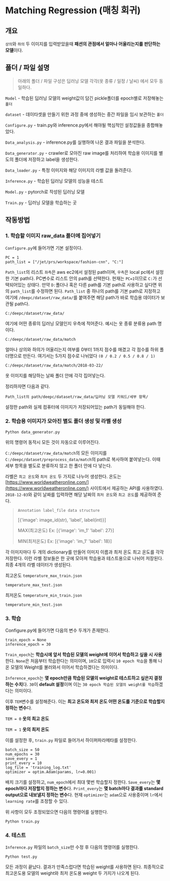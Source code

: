 # Matching Regression (매칭 회귀)

## 개요

`상의`와 `하의` 두 이미지를 입력받았을때 **패션의 관점에서 얼마나 어울리는지를 판단하는 모델**이다.

## 폴더 / 파일 설명

>아래의 폴더 / 파일 구성은 딥러닝 모델 각각(옷 종류 / 일정 / 날씨) 에서 모두 동일하다.

`Model` - 학습된 딥러닝 모델의 weight값이 담긴 pickle폴더를 epoch별로 저장해놓는 `폴더`

`dataset` - 데이타셋을 만들기 위한 과정 중에 생성하는 중간 파일을 임시 보관하는 `폴더`

`Configure.py` - train.py와 inference.py에서 해야될 핵심적인 설정값들을 종합해놓았다.

`Data_analysis.py` - inference.py를 실행하여 나온 결과 파일을 분석한다.

`Data_generator.py` - crawler로 모아진 raw image를 처리하여 학습용 이미지를 별도의 폴더에 저장하고 label을 생성한다. 

`Data_loader.py` - 특정 이미지와 해당 이미지의 라벨 값을 돌려준다.

`Inference.py` - 학습된 딥러닝 모델의 성능을 테스트

`Model.py` - pytorch로 작성된 딥러닝 모델

`Train.py` - 딥러닝 모델을 학습하는 곳

## 작동방법 

### 1. 학습할 이미지 raw_data 폴더에 집어넣기
	
`Configure.py`에 들어가면 기본 설정이다.

```
PC = 1
path_list = ["/jet/prs/workspace/fashion-cnn", "C:"]
```
`Path_list`의 리스트 `좌측`은 aws ec2에서 설정된 path이며, `우측`은 local pc에서 설정한 기본 path다.
PC변수로 리스트 안의 path를 선택한다. 현재는 `PC=1`이므로 `C:`가 선택되어있는 상태다.
만약 `D:`폴더나 혹은 다른 path를 기본 path로 사용하고 싶다면 위의 `path_list`를 수정하면 된다.
`Path_list` 중 하나의 path를 기본 path로 지정하고 여기에 `/deepc/dataset/raw_data/`를 붙여주면
해당 path가 바로 학습용 데이터가 보관될 path다.

`C:/deepc/dataset/raw_data/`

여기에 어떤 종류의 딥러닝 모델인지 우측에 적어준다. 예시는 옷 종류 분류용 path 명이다.

`C:/deepc/dataset/raw_data/match`

얼마나 상의와 하의가 어울리는지 여부를 0부터 1까지 점수를 매겼고
각 점수를 하위 폴더명으로 만든다.
여기서는 5가지 점수로 나뉘었다 `(0 / 0.2 / 0.5 / 0.8 / 1)`

`C:/deepc/dataset/raw_data/match/2018-03-22/`

옷 이미지를 해당하는 날짜 폴더 안에 각각 집어넣는다.

정리하자면 다음과 같다.

```
Path_list의 path/deepc/dataset/raw_data/딥러닝 모델 키워드/세부 항목/
```

설정한 path와 실제 컴퓨터에 이미지가 저장되어있는 path가 동일해야 한다.

### 2. 학습용 이미지가 모아진 별도 폴더 생성 및 라벨 생성
```
Python data_generator.py
```
위의 명령어 동작시 모든 것이 자동으로 이루어진다.

`C:/deepc/dataset/raw_data/match`의 모든 이미지를
`C:/deepc/dataset/preprocess_data/match`의 path로 복사하여 붙여넣는다.
이때 세부 항목을 별도로 분류하지 않고 한 폴더 안에 다 넣는다.

라벨은 `최고 온도`와 `최저 온도` 두 가지로 나누어 생성한다.
온도는 [https://www.worldweatheronline.com/](https://www.worldweatheronline.com/) 사이트에서 제공하는 API를 사용하였다.
`2018-12-03`와 같이 날짜를 입력하면 해당 날짜의 `최저 온도`와 `최고 온도`를 제공하여 준다.

> `Annotation label_file data structure`
>
> [{'image': image_id(str), 'label', label(int)}]
>
> MAX(최고온도) Ex: [{'image': 'im_1' 'label': 27}]
>
> MIN(최저온도) Ex: [{'image': 'im_1' 'label': 18}]

각 이미지마다 두 개의 dictionary를 만들어 이미지 이름과 최저 온도 최고 온도를 각각 저장한다.
이런 라벨 정보들은 한 곳에 모아져 학습용과 테스트용으로 나뉘어 저장된다.
최종 4개의 라벨 데이터가 생성된다.

최고온도
`temperature_max_train.json`

`temperature_max_test.json`

최저온도
`temperature_min_train.json`

`temperature_min_test.json`

### 3. 학습

Configure.py에 들어가면 다음의 변수 두개가 존재한다.
```
train_epoch = None
inference_epoch = 30
```
`Train_epoch`는 **학습시에 앞서 학습된 모델의 weight에 이어서 학습하고 싶을 시 사용**한다.
`None`은 처음부터 학습한다는 의미이며, `10`으로 입력시 `10 epoch 학습`을 통해 나온 모델의
Weight를 불러와서 이어서 학습하겠다는 의미이다.

`Inference_epoch`는 **몇 epoch만큼 학습된 모델의 weight로 테스트하고 싶은지 결정하는 수치**다.
`30`이 **default 설정**이며 이는 `30 epoch 학습된 모델의 weight를 학습`하겠다는 의미이다. 

이후 `TEM`변수를 설정해준다. 
이는 **최고 온도와 최저 온도 어떤 온도를 기준으로 학습할지 정하는 변수**다.

`TEM = 0` **옷의 최고 온도**

`TEM = 1` **옷의 최저 온도**

이를 설정한 후, `train.py` 파일로 들어가서 하이퍼파라메타를 설정한다.
```
batch_size = 50
num_epochs = 30
save_every = 1
print_every = 10
log_file = 'training_log.txt'
optimizer = optim.Adam(params, lr=0.001)
```
배치 크기를 설정하고, `num_epoch`에서 최대 몇번 학습할지 정한다.
`Save_every`는 **몇 epoch마다 저장할지 정하는 변수**다.
`Print_every`는 **몇 batch마다 결과를 standard output으로 내보낼지 정하는 변수**다.
현재 `optimizer`는 `adam`으로 사용중이며 `lr`에서 `learning rate`를 조정할 수 있다.

위 사항이 모두 조정되었으면 다음의 명령어를 실행한다.
```
Python train.py
```
### 4. 테스트

`Inference.py` 파일의 `batch_size`만 수정 후 다음의 명령어를 실행한다.
```
Python test.py
```
모든 과정이 끝났다. 결과가 만족스럽다면 학습된 weight를 사용하면 된다.
최종적으로 최고온도용 모델의 weight와 최저 온도용 weight 두 가지가 나오게 된다.